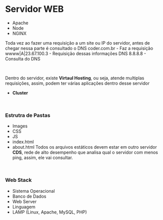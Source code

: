 # Servidor WEB
- Apache
- Node
- NGINX

Toda vez ao fazer uma requisição a um site ou IP do servidor, antes de chegar nessa parte é consultado o DNS
coder.com.br - Faz a requisição
wwww|A|23.67.100.3 - Requisição dessas informações
DNS 8.8.8.8 - Consulta do DNS

<br>

Dentro do servidor, existe **Virtaul Hosting**, ou seja, atende multiplas requisições, assim, podem ter várias aplicações dentro desse servidor
  - **Cluster**

<Br>

### Estrutra de Pastas
  - Images
  - CSS
  - JS
  - index.html
  - about.html
Todos os arquivos estáticos devem estar em outro servidor **CDS**, rede de alto desempenho que analisa qual o servidor com menos ping, assim, ele vai consultar.

<Br>

### Web Stack
- Sistema Operacional
- Banco de Dados
- Web Server
- Linguagem
- LAMP (Linux, Apache, MySQL, PHP)